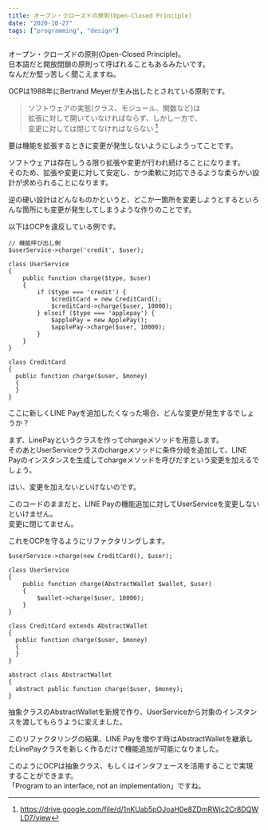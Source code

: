 ```yaml
---
title: オープン・クローズドの原則(Open-Closed Principle)
date: "2020-10-27"
tags: ["programming", "design"]
---
```


オープン・クローズドの原則(Open-Closed Principle)。  
日本語だと開放閉鎖の原則って呼ばれることもあるみたいです。  
なんだか堅っ苦しく聞こえますね。

OCPは1988年にBertrand Meyerが生み出したとされている原則です。

> ソフトウェアの実態(クラス、モジュール、関数など)は  
> 拡張に対して開いていなければならず、しかし一方で、  
> 変更に対しては閉じてなければならない [^1]

要は機能を拡張するときに変更が発生しないようにしようってことです。 

ソフトウェアは存在しうる限り拡張や変更が行われ続けることになります。  
そのため、拡張や変更に対して安定し、かつ柔軟に対応できるような柔らかい設計が求められることになります。

逆の硬い設計はどんなものかというと、どこか一箇所を変更しようとするといろんな箇所にも変更が発生してしまうような作りのことです。

以下はOCPを違反している例です。

```php:title=client.php
// 機能呼び出し側
$userService->charge('credit', $user);
```

```php:title=UserService.php
class UserService
{
    public function charge($type, $user)
    {
        if ($type === 'credit') {
            $creditCard = new CreditCard();
            $creditCard->charge($user, 10000);
        } elseif ($type === 'applepay') {
            $applePay = new ApplePay();
            $applePay->charge($user, 10000);
        }
    }
}
```

```php:title=CreditCard.php
class CreditCard
{
  public function charge($user, $money)
  {
  }
}
```

ここに新しくLINE Payを追加したくなった場合、どんな変更が発生するでしょうか？

まず、LinePayというクラスを作ってchargeメソッドを用意します。  
そのあとUserServiceクラスのchargeメソッドに条件分岐を追加して、LINE Payのインスタンスを生成してchargeメソッドを呼びだすという変更を加えるでしょう。

はい、変更を加えないといけないのです。

このコードのままだと、LINE Payの機能追加に対してUserServiceを変更しないといけません。  
変更に閉じてません。

これをOCPを守るようにリファクタリングします。

```php:title=client.php
$userService->charge(new CreditCard(), $user);
```

```php:title=UserService.php
class UserService
{
    public function charge(AbstractWallet $wallet, $user)
    {
        $wallet->charge($user, 10000);
    }
}
```

```php:title=CreditCard.php
class CreditCard extends AbstractWallet
{
  public function charge($user, $money)
  {
  }
}
```

```php:title=AbstractWallet.php
abstract class AbstractWallet
{
  abstract public function charge($user, $money);
}
```

抽象クラスのAbstractWalletを新規で作り、UserServiceから対象のインスタンスを渡してもらうように変えました。

このリファクタリングの結果、LINE Payを増やす時はAbstractWalletを継承したLinePayクラスを新しく作るだけで機能追加が可能になりました。

このようにOCPは抽象クラス、もしくはインタフェースを活用することで実現することができます。  
「Program to an interface, not an implementation」ですね。  

[^1]: https://drive.google.com/file/d/1nKUab5pOJoaH0e8ZDmRWjc2Cr8DQWLD7/view
